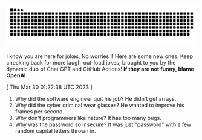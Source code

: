 <picture>
  <source media="(prefers-color-scheme: dark)" srcset="https://raw.githubusercontent.com/platane/platane/output/github-contribution-grid-snake-dark.svg">
  <source media="(prefers-color-scheme: light)" srcset="https://raw.githubusercontent.com/platane/platane/output/github-contribution-grid-snake.svg">
  <img alt="github contribution grid snake animation" src="https://raw.githubusercontent.com/platane/platane/output/github-contribution-grid-snake.svg">
</picture>


I know you are here for jokes, No worries !!
Here are some new ones. Keep checking back for more laugh-out-loud jokes, brought to you by the dynamic duo of Chat GPT and GitHub Actions! __If they are not funny, blame OpenAI__
 
[ Thu Mar 30 01:22:38 UTC 2023 ]
1. Why did the software engineer quit his job? He didn't get arrays.
2. Why did the cyber criminal wear glasses? He wanted to improve his frames per second.
3. Why don't programmers like nature? It has too many bugs.
4. Why was the password so insecure? It was just "password" with a few random capital letters thrown in.
